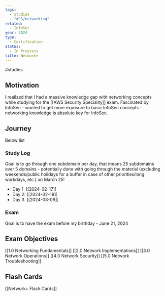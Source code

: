 ```yaml
---
tags:
  - studies
  - "#CS/networking"
related:
  - InfoSec
year: 2024
type:
  - Certification
status:
  - In Progress
title: Network+
---
```

#studies 

## Motivation

I realized that I had a massive knowledge gap with networking concepts while studying for the [[AWS Security Speciality]] exam. Fascinated by InfoSec - wanted to get more exposure to basic InfoSec concepts - networking knowledge is absolute key for InfoSec.

## Journey

Below list 


### Study Log

Goal is to go through one subdomain per day, that means 25 subdomains over 5 domains - potentially done with going through the material (excluding weekends/public holidays for a buffer in case of other priorities/long workdays, etc.) on March 25!

- Day 1: [[2024-02-17]]
- Day 2: [[2024-02-18]]
- Day 3: [[2024-03-09]]

### Exam

Goal is to have the exam before my birthday - June 21, 2024

## Exam Objectives

[[1.0 Networking Fundamentals]]
[[2.0 Network Implementations]]
[[3.0 Network Operations]]
[[4.0 Network Security]]
[[5.0 Network Troubleshooting]]

## Flash Cards

[[Network+ Flash Cards]]